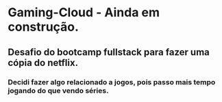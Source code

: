 # Gaming-Cloud - Ainda em construção.

## Desafio do bootcamp fullstack para fazer uma cópia do netflix.

### Decidi fazer algo relacionado a jogos, pois passo mais tempo jogando do que vendo séries. 
